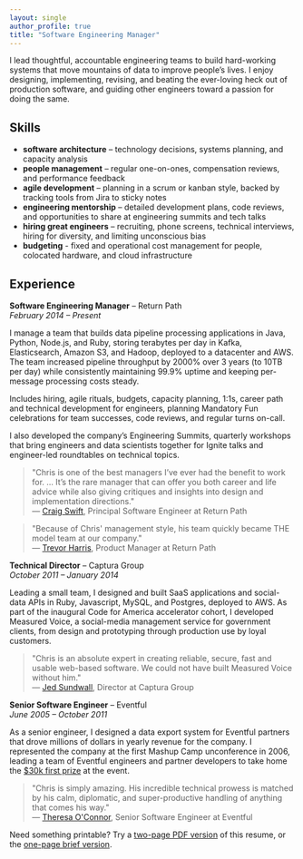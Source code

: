 ```yaml
---
layout: single
author_profile: true
title: "Software Engineering Manager"
---
```


I lead thoughtful, accountable engineering teams to build hard-working systems that move mountains of data to improve people’s lives. I enjoy designing, implementing, revising, and beating the ever-loving heck out of production software, and guiding other engineers toward a passion for doing the same. 

## Skills

* __software architecture__ – technology decisions, systems planning, and capacity analysis
* __people management__ – regular one-on-ones, compensation reviews, and performance feedback
* __agile development__ – planning in a scrum or kanban style, backed by tracking tools from Jira to sticky notes
* __engineering mentorship__ – detailed development plans, code reviews, and opportunities to share at engineering summits and tech talks
* __hiring great engineers__ – recruiting, phone screens, technical interviews, hiring for diversity, and limiting unconscious bias
* __budgeting__ - fixed and operational cost management for people, colocated hardware, and cloud infrastructure

## Experience

**Software Engineering Manager** – Return Path  
_February 2014 – Present_

I manage a team that builds data pipeline processing applications in Java, Python, Node.js, and Ruby, storing terabytes per day in Kafka, Elasticsearch, Amazon S3, and Hadoop, deployed to a datacenter and AWS. The team increased pipeline throughput by 2000% over 3 years (to 10TB per day) while consistently maintaining 99.9% uptime and keeping per-message processing costs steady.

Includes hiring, agile rituals, budgets, capacity planning, 1:1s, career path and technical development for engineers, planning Mandatory Fun celebrations for team successes, code reviews, and regular turns on-call.

I also developed the company’s Engineering Summits, quarterly workshops that bring engineers and data scientists together for Ignite talks and engineer-led roundtables on technical topics.

> "Chris is one of the best managers I’ve ever had the benefit to work for. … It’s the rare manager that can offer you both career and life advice while also giving critiques and insights into design and implementation directions."  
> — [Craig Swift](https://www.linkedin.com/in/craig-swift-02b913/), Principal Software Engineer at Return Path

> "Because of Chris' management style, his team quickly became THE model team at our company."  
> — [Trevor Harris](https://www.linkedin.com/in/trevor-harris-2061074/), Product Manager at Return Path 

**Technical Director** – Captura Group  
_October 2011 – January 2014_

Leading a small team, I designed and built SaaS applications and social-data APIs in Ruby, Javascript, MySQL, and Postgres, deployed to AWS. As part of the inaugural Code for America accelerator cohort, I developed Measured Voice, a social-media management service for government clients, from design and prototyping through production use by loyal customers.

> "Chris is an absolute expert in creating reliable, secure, fast and usable web-based software. We could not have built Measured Voice without him."  
> — [Jed Sundwall](https://www.linkedin.com/in/jedsundwall/), Director at Captura Group 

**Senior Software Engineer** – Eventful  
_June 2005 – October 2011_

As a senior engineer, I designed a data export system for Eventful partners that drove millions of dollars in yearly revenue for the company. I represented the company at the first Mashup Camp unconference in 2006, leading a team of Eventful engineers and partner developers to take home the [$30k first prize](https://www.wired.com/2006/02/mashup_camp_first_place/) at the event.

> "Chris is simply amazing. His incredible technical prowess is matched by his calm, diplomatic, and super-productive handling of anything that comes his way."  
> — [Theresa O'Connor](https://www.linkedin.com/in/hober/), Senior Software Engineer at Eventful

Need something printable? Try a [two-page PDF version](/assets/pdfs/Chris-Radcliff-manager-resume.pdf) of this resume, or the [one-page brief version](/assets/pdfs/Chris-Radcliff-resume-mini.pdf).

